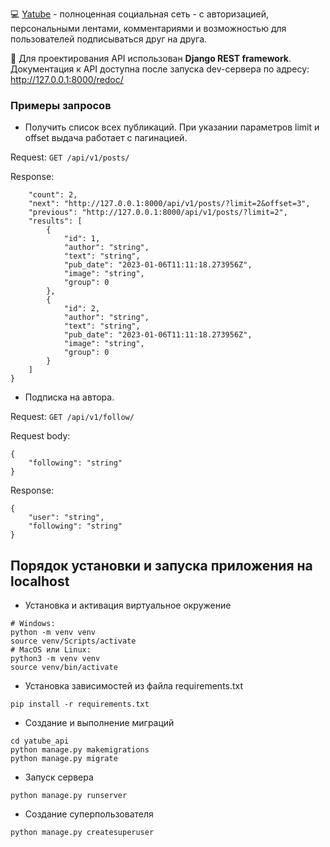 💻 [Yatube](https://github.com/D-Nevskiy/hw05_final) - полноценная социальная сеть - с авторизацией, персональными лентами, комментариями и возможностью для пользователей подписываться друг на друга.

📁 Для проектирования API использован **Django REST framework**. Документация к API доступна после запуска dev-сервера по адресу: http://127.0.0.1:8000/redoc/


### Примеры запросов
- Получить список всех публикаций. При указании параметров limit и offset выдача работает с пагинацией.

Request:
```GET /api/v1/posts/```

Response:
```{
    "count": 2,
    "next": "http://127.0.0.1:8000/api/v1/posts/?limit=2&offset=3",
    "previous": "http://127.0.0.1:8000/api/v1/posts/?limit=2",
    "results": [
        {
            "id": 1,
            "author": "string",
            "text": "string",
            "pub_date": "2023-01-06T11:11:18.273956Z",
            "image": "string",
            "group": 0
        },
        {
            "id": 2,
            "author": "string",
            "text": "string",
            "pub_date": "2023-01-06T11:11:18.273956Z",
            "image": "string",
            "group": 0
        }
    ]
}
```
- Подписка на автора.

Request:
```GET /api/v1/follow/```

Request body:
```
{
    "following": "string"
}
```
Response:
```
{
    "user": "string",
    "following": "string"
}
```

## Порядок установки и запуска приложения на localhost

- Установка и активация виртуальное окружение
```
# Windows:
python -m venv venv
source venv/Scripts/activate 
# MacOS или Linux:
python3 -m venv venv
source venv/bin/activate 
```
- Установка зависимостей из файла requirements.txt
```
pip install -r requirements.txt
```
- Создание и выполнение миграций
```
cd yatube_api
python manage.py makemigrations
python manage.py migrate
```
- Запуск сервера
```
python manage.py runserver
```
- Создание суперпользователя
```
python manage.py createsuperuser
```